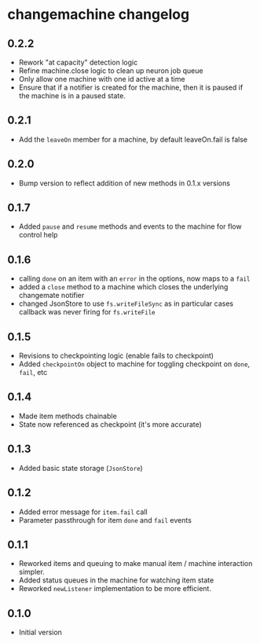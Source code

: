 # changemachine changelog

## 0.2.2

- Rework "at capacity" detection logic
- Refine machine.close logic to clean up neuron job queue
- Only allow one machine with one id active at a time
- Ensure that if a notifier is created for the machine, then it is paused if the machine is in a paused state.

## 0.2.1

- Add the `leaveOn` member for a machine, by default leaveOn.fail is false

## 0.2.0

- Bump version to reflect addition of new methods in 0.1.x versions

## 0.1.7

- Added `pause` and `resume` methods and events to the machine for flow control help

## 0.1.6

- calling `done` on an item with an `error` in the options, now maps to a `fail`
- added a `close` method to a machine which closes the underlying changemate notifier
- changed JsonStore to use `fs.writeFileSync` as in particular cases callback was never firing for `fs.writeFile`

## 0.1.5

- Revisions to checkpointing logic (enable fails to checkpoint)
- Added `checkpointOn` object to machine for toggling checkpoint on `done`, `fail`, etc

## 0.1.4

- Made item methods chainable
- State now referenced as checkpoint (it's more accurate)

## 0.1.3

- Added basic state storage (`JsonStore`)

## 0.1.2

- Added error message for `item.fail` call
- Parameter passthrough for item `done` and `fail` events

## 0.1.1

- Reworked items and queuing to make manual item / machine interaction simpler.
- Added status queues in the machine for watching item state
- Reworked `newListener` implementation to be more efficient.

## 0.1.0 

- Initial version